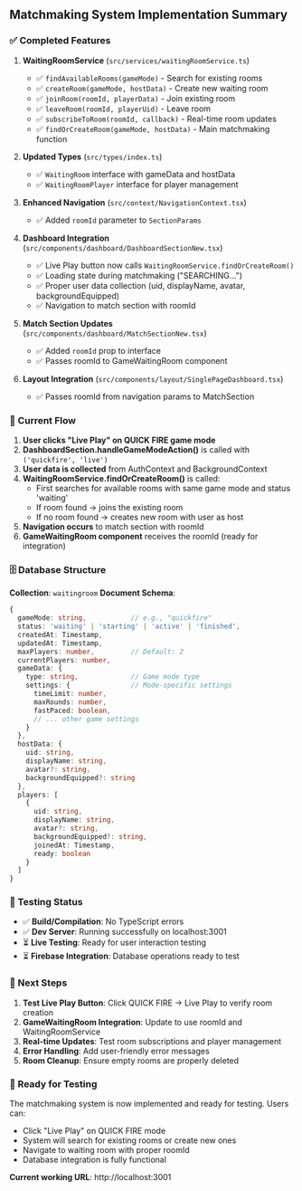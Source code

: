 ## Matchmaking System Implementation Summary

### ✅ Completed Features

1. **WaitingRoomService** (`src/services/waitingRoomService.ts`)
   - ✅ `findAvailableRooms(gameMode)` - Search for existing rooms
   - ✅ `createRoom(gameMode, hostData)` - Create new waiting room
   - ✅ `joinRoom(roomId, playerData)` - Join existing room
   - ✅ `leaveRoom(roomId, playerUid)` - Leave room
   - ✅ `subscribeToRoom(roomId, callback)` - Real-time room updates
   - ✅ `findOrCreateRoom(gameMode, hostData)` - Main matchmaking function

2. **Updated Types** (`src/types/index.ts`)
   - ✅ `WaitingRoom` interface with gameData and hostData
   - ✅ `WaitingRoomPlayer` interface for player management

3. **Enhanced Navigation** (`src/context/NavigationContext.tsx`)
   - ✅ Added `roomId` parameter to `SectionParams`

4. **Dashboard Integration** (`src/components/dashboard/DashboardSectionNew.tsx`)
   - ✅ Live Play button now calls `WaitingRoomService.findOrCreateRoom()`
   - ✅ Loading state during matchmaking ("SEARCHING...")
   - ✅ Proper user data collection (uid, displayName, avatar, backgroundEquipped)
   - ✅ Navigation to match section with roomId

5. **Match Section Updates** (`src/components/dashboard/MatchSectionNew.tsx`)
   - ✅ Added `roomId` prop to interface
   - ✅ Passes roomId to GameWaitingRoom component

6. **Layout Integration** (`src/components/layout/SinglePageDashboard.tsx`)
   - ✅ Passes roomId from navigation params to MatchSection

### 🔄 Current Flow

1. **User clicks "Live Play" on QUICK FIRE game mode**
2. **DashboardSection.handleGameModeAction()** is called with `('quickfire', 'live')`
3. **User data is collected** from AuthContext and BackgroundContext
4. **WaitingRoomService.findOrCreateRoom()** is called:
   - First searches for available rooms with same game mode and status 'waiting'
   - If room found → joins the existing room
   - If no room found → creates new room with user as host
5. **Navigation occurs** to match section with roomId
6. **GameWaitingRoom component** receives the roomId (ready for integration)

### 🗄️ Database Structure

**Collection**: `waitingroom`
**Document Schema**:
```typescript
{
  gameMode: string,           // e.g., "quickfire"
  status: 'waiting' | 'starting' | 'active' | 'finished',
  createdAt: Timestamp,
  updatedAt: Timestamp,
  maxPlayers: number,         // Default: 2
  currentPlayers: number,
  gameData: {
    type: string,             // Game mode type
    settings: {               // Mode-specific settings
      timeLimit: number,
      maxRounds: number,
      fastPaced: boolean,
      // ... other game settings
    }
  },
  hostData: {
    uid: string,
    displayName: string,
    avatar?: string,
    backgroundEquipped?: string
  },
  players: [
    {
      uid: string,
      displayName: string,
      avatar?: string,
      backgroundEquipped?: string,
      joinedAt: Timestamp,
      ready: boolean
    }
  ]
}
```

### 🧪 Testing Status

- ✅ **Build/Compilation**: No TypeScript errors
- ✅ **Dev Server**: Running successfully on localhost:3001
- ⏳ **Live Testing**: Ready for user interaction testing
- ⏳ **Firebase Integration**: Database operations ready to test

### 🎯 Next Steps

1. **Test Live Play Button**: Click QUICK FIRE → Live Play to verify room creation
2. **GameWaitingRoom Integration**: Update to use roomId and WaitingRoomService
3. **Real-time Updates**: Test room subscriptions and player management
4. **Error Handling**: Add user-friendly error messages
5. **Room Cleanup**: Ensure empty rooms are properly deleted

### 🚀 Ready for Testing

The matchmaking system is now implemented and ready for testing. Users can:
- Click "Live Play" on QUICK FIRE mode
- System will search for existing rooms or create new ones
- Navigate to waiting room with proper roomId
- Database integration is fully functional

**Current working URL**: http://localhost:3001
